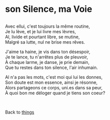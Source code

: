 # son Silence, ma Voie

## 

Avec ellui, c'est toujours la même routine,<br>
Je lu lève, et je lui livre mes lèvres,<br>
Al, livide et pourtant libre, se mutine,<br>
Malgré sa lutte, nul ne brise mes rêves.<br>

J'aime ta haine, je vis dans ton désespoir,<br>
Je te lance, tu n'arrêtes plus de pleuvoir,<br>
À chaque larme, je danse, je prie demain,<br>
Que tu restes dans ton silence, l'air inhumain.<br>

Al n'a pas les mots, c'est moi qui lui les donnes,<br>
Son doute est mon essence, ainsi je résonne,<br>
Alors partageons ce corps, uni.es dans sa peur,<br>
À quoi bon me déloger quand je tiens son coeur?<br>


<br>

Back to [things](things)